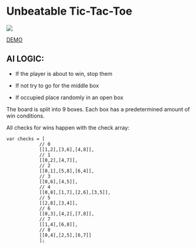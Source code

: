 # Unbeatable Tic-Tac-Toe
<img src="https://i.imgur.com/FWkt4dB.png">

<a href="http://mzero.space/lab/ttt/">DEMO</a>
## AI LOGIC:
- If the player is about to win, stop them

- If not try to go for the middle box

- If occupied place randomly in an open box

The board is split into 9 boxes. Each box has a predetermined amount of win conditions.

All checks for wins happen with the check array:
```
var checks = [
            // 0
            [[1,2],[3,6],[4,8]],
            // 1
            [[0,2],[4,7]],
            // 2
            [[0,1],[5,8],[6,4]],
            // 3
            [[0,6],[4,5]],
            // 4
            [[0,8],[1,7],[2,6],[3,5]],
            // 5
            [[2,8],[3,4]],
            // 6
            [[0,3],[4,2],[7,8]],
            // 7
            [[1,4],[6,8]],
            // 8
            [[0,4],[2,5],[6,7]]
            ];
```
